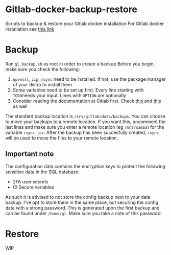 # Gitlab-docker-backup-restore
Scripts  to backup &amp; restore your Gitlab docker installation
For Gitlab docker installation see  <a href="https://docs.gitlab.com/omnibus/docker/"> this link </a> 

# Backup
Run `gl_backup.sh` as root in order to create a backup 
Before you begin, make sure you check the following:

1. `openssl`, `zip`, `rsync` need to be installed. If not, use the package manager of your distro to install them <br>
2. Some variables need to be set up first. 
Every line starting with `TODO`needs your input. Lines with `OPTION` are optionally <br>
3. Consider reading the documentation at Gitlab first. Check <a href="https://docs.gitlab.com/ee/raketasks/backup_restore.html#restore-for-omnibus-installations"> this </a> and <a href="https://docs.gitlab.com/omnibus/settings/backups.html">this</a> as well
<p>
 
The standard backup location is `/srv/gitlab/data/backups`. You can choose to move your backups to a remote location. If you want this, uncomment the last lines and make sure you enter a remote location (eg `/mnt/samba`) for the variable `rsync_loc`.
After the backup has been succesfully created, `rsync` will be used to move the files to your remote location.

## Important note
The configuration data contains the encryption keys to protect the following sensitive data in the SQL database:
* 2FA user secrets
* CI Secure variables

As such it is advised to not store the config backup next to your data backup. I've opt to store them in the same place, but securing the config data with a strong password. This is generated upon the first backup and can be found under `/home/gl`. Make sure you take a note of this password.


# Restore
WIP
